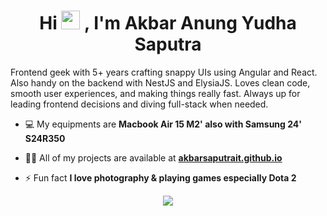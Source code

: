 <h1 align="center">Hi <img src="https://raw.githubusercontent.com/MartinHeinz/MartinHeinz/master/wave.gif" width="30px" height="30px">
, I'm Akbar Anung Yudha Saputra</h1>
<!-- <h3 align="center">A passionate frontend web developer from Malang, Indonesia</h3> -->
<p>Frontend geek with 5+ years crafting snappy UIs using Angular and React. Also handy on the backend with NestJS and ElysiaJS. Loves clean code, smooth user experiences, and making things really fast. Always up for leading frontend decisions and diving full-stack when needed.</p>

- 💻️ My equipments are **Macbook Air 15 M2' also with Samsung 24' S24R350**

- 👨‍💻 All of my projects are available at **[akbarsaputrait.github.io](https://akbarsaputrait.github.io/)**

- ⚡ Fun fact **I love photography & playing games especially Dota 2**

<p align="center">
  <a href="https://skillicons.dev">
    <img src="https://skillicons.dev/icons?i=ts,react,angular,nuxt,nextjs,tailwind,nestjs,postgres,mysql,docker,bun" />
  </a>
</p>
